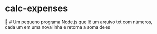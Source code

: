 # calc-expenses
:rocket: # Um pequeno programa Node.js que lê um arquivo txt com números, cada um em uma nova linha e retorna a soma deles
